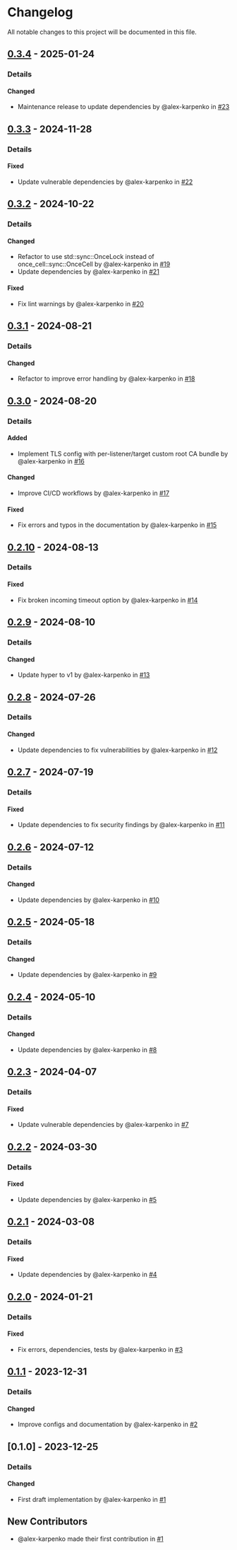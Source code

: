 # Changelog

All notable changes to this project will be documented in this file.

## [0.3.4] - 2025-01-24
### Details
#### Changed
- Maintenance release to update dependencies by @alex-karpenko in [#23](https://github.com/alex-karpenko/http-dragonfly/pull/23)

## [0.3.3] - 2024-11-28
### Details
#### Fixed
- Update vulnerable dependencies by @alex-karpenko in [#22](https://github.com/alex-karpenko/http-dragonfly/pull/22)

## [0.3.2] - 2024-10-22
### Details
#### Changed
- Refactor to use std::sync::OnceLock instead of once_cell::sync::OnceCell by @alex-karpenko in [#19](https://github.com/alex-karpenko/http-dragonfly/pull/19)
- Update dependencies by @alex-karpenko in [#21](https://github.com/alex-karpenko/http-dragonfly/pull/21)

#### Fixed
- Fix lint warnings by @alex-karpenko in [#20](https://github.com/alex-karpenko/http-dragonfly/pull/20)

## [0.3.1] - 2024-08-21
### Details
#### Changed
- Refactor to improve error handling by @alex-karpenko in [#18](https://github.com/alex-karpenko/http-dragonfly/pull/18)

## [0.3.0] - 2024-08-20
### Details
#### Added
- Implement TLS config with per-listener/target custom root CA bundle by @alex-karpenko in [#16](https://github.com/alex-karpenko/http-dragonfly/pull/16)

#### Changed
- Improve CI/CD workflows by @alex-karpenko in [#17](https://github.com/alex-karpenko/http-dragonfly/pull/17)

#### Fixed
- Fix errors and typos in the documentation by @alex-karpenko in [#15](https://github.com/alex-karpenko/http-dragonfly/pull/15)

## [0.2.10] - 2024-08-13
### Details
#### Fixed
- Fix broken incoming timeout option by @alex-karpenko in [#14](https://github.com/alex-karpenko/http-dragonfly/pull/14)

## [0.2.9] - 2024-08-10
### Details
#### Changed
- Update hyper to v1 by @alex-karpenko in [#13](https://github.com/alex-karpenko/http-dragonfly/pull/13)

## [0.2.8] - 2024-07-26
### Details
#### Changed
- Update dependencies to fix vulnerabilities by @alex-karpenko in [#12](https://github.com/alex-karpenko/http-dragonfly/pull/12)

## [0.2.7] - 2024-07-19
### Details
#### Fixed
- Update dependencies to fix security findings by @alex-karpenko in [#11](https://github.com/alex-karpenko/http-dragonfly/pull/11)

## [0.2.6] - 2024-07-12
### Details
#### Changed
- Update dependencies by @alex-karpenko in [#10](https://github.com/alex-karpenko/http-dragonfly/pull/10)

## [0.2.5] - 2024-05-18
### Details
#### Changed
- Update dependencies by @alex-karpenko in [#9](https://github.com/alex-karpenko/http-dragonfly/pull/9)

## [0.2.4] - 2024-05-10
### Details
#### Changed
- Update dependencies by @alex-karpenko in [#8](https://github.com/alex-karpenko/http-dragonfly/pull/8)

## [0.2.3] - 2024-04-07
### Details
#### Fixed
- Update vulnerable dependencies by @alex-karpenko in [#7](https://github.com/alex-karpenko/http-dragonfly/pull/7)

## [0.2.2] - 2024-03-30
### Details
#### Fixed
- Update dependencies by @alex-karpenko in [#5](https://github.com/alex-karpenko/http-dragonfly/pull/5)

## [0.2.1] - 2024-03-08
### Details
#### Fixed
- Update dependencies by @alex-karpenko in [#4](https://github.com/alex-karpenko/http-dragonfly/pull/4)

## [0.2.0] - 2024-01-21
### Details
#### Fixed
- Fix errors, dependencies, tests by @alex-karpenko in [#3](https://github.com/alex-karpenko/http-dragonfly/pull/3)

## [0.1.1] - 2023-12-31
### Details
#### Changed
- Improve configs and documentation by @alex-karpenko in [#2](https://github.com/alex-karpenko/http-dragonfly/pull/2)

## [0.1.0] - 2023-12-25
### Details
#### Changed
- First draft implementation by @alex-karpenko in [#1](https://github.com/alex-karpenko/http-dragonfly/pull/1)

## New Contributors
* @alex-karpenko made their first contribution in [#1](https://github.com/alex-karpenko/http-dragonfly/pull/1)

[0.3.4]: https://github.com/alex-karpenko/http-dragonfly/compare/v0.3.3..v0.3.4
[0.3.3]: https://github.com/alex-karpenko/http-dragonfly/compare/v0.3.2..v0.3.3
[0.3.2]: https://github.com/alex-karpenko/http-dragonfly/compare/v0.3.1..v0.3.2
[0.3.1]: https://github.com/alex-karpenko/http-dragonfly/compare/v0.3.0..v0.3.1
[0.3.0]: https://github.com/alex-karpenko/http-dragonfly/compare/v0.2.10..v0.3.0
[0.2.10]: https://github.com/alex-karpenko/http-dragonfly/compare/v0.2.9..v0.2.10
[0.2.9]: https://github.com/alex-karpenko/http-dragonfly/compare/v0.2.8..v0.2.9
[0.2.8]: https://github.com/alex-karpenko/http-dragonfly/compare/v0.2.7..v0.2.8
[0.2.7]: https://github.com/alex-karpenko/http-dragonfly/compare/v0.2.6..v0.2.7
[0.2.6]: https://github.com/alex-karpenko/http-dragonfly/compare/v0.2.5..v0.2.6
[0.2.5]: https://github.com/alex-karpenko/http-dragonfly/compare/v0.2.4..v0.2.5
[0.2.4]: https://github.com/alex-karpenko/http-dragonfly/compare/v0.2.3..v0.2.4
[0.2.3]: https://github.com/alex-karpenko/http-dragonfly/compare/v0.2.2..v0.2.3
[0.2.2]: https://github.com/alex-karpenko/http-dragonfly/compare/v0.2.1..v0.2.2
[0.2.1]: https://github.com/alex-karpenko/http-dragonfly/compare/v0.2.0..v0.2.1
[0.2.0]: https://github.com/alex-karpenko/http-dragonfly/compare/v0.1.1..v0.2.0
[0.1.1]: https://github.com/alex-karpenko/http-dragonfly/compare/v0.1.0..v0.1.1

<!-- generated by git-cliff -->
